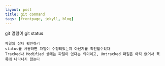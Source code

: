 ```yaml
---
layout: post
title: git command
tags: [frontpage, jekyll, blog]
---
```

git 명령어
git status
~~~
파일의 상태 확인하기
status를 사용하면 파일이 수정되었는지 아닌지를 확인할수있다
Tracked나 Modified 상태는 파일이 없다는 의미이고, Untracked 파일은 아직 없어서 목록에 나타나지 않는다
~~~
    

